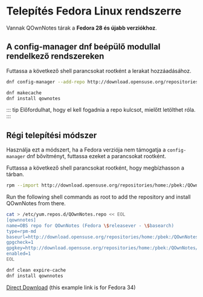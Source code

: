 # Telepítés Fedora Linux rendszerre

Vannak QOwnNotes tárak a **Fedora 28 és újabb verziókhoz**.

## A config-manager dnf beépülő modullal rendelkező rendszereken

Futtassa a következő shell parancsokat rootként a lerakat hozzáadásához.

```bash
dnf config-manager --add-repo http://download.opensuse.org/repositories/home:/pbek:/QOwnNotes/Fedora_\$releasever/

dnf makecache
dnf install qownotes
```

::: tip Előfordulhat, hogy el kell fogadnia a repo kulcsot, mielőtt letölthet róla. :::

## Régi telepítési módszer

Használja ezt a módszert, ha a Fedora verziója nem támogatja a `config-manager` dnf bővítményt, futtassa ezeket a parancsokat rootként.

Futtassa a következő shell parancsokat rootként, hogy megbízhasson a tárban.

```bash
rpm --import http://download.opensuse.org/repositories/home:/pbek:/QOwnNotes/Fedora_34/repodata/repomd.xml.key
```

Run the following shell commands as root to add the repository and install QOwnNotes from there.

```bash
cat > /etc/yum.repos.d/QOwnNotes.repo << EOL
[qownnotes]
name=OBS repo for QOwnNotes (Fedora \$releasever - \$basearch)
type=rpm-md
baseurl=http://download.opensuse.org/repositories/home:/pbek:/QOwnNotes/Fedora_\$releasever/
gpgcheck=1
gpgkey=http://download.opensuse.org/repositories/home:/pbek:/QOwnNotes/Fedora_\$releasever/repodata/repomd.xml.key
enabled=1
EOL

dnf clean expire-cache
dnf install qownnotes
```

[Direct Download](https://build.opensuse.org/package/binaries/home:pbek:QOwnNotes/desktop/Fedora_34) (this example link is for Fedora 34)
